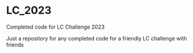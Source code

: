 # LC_2023
Completed code for LC Challenge 2023

Just a repository for any completed code for a friendly LC challenge with friends